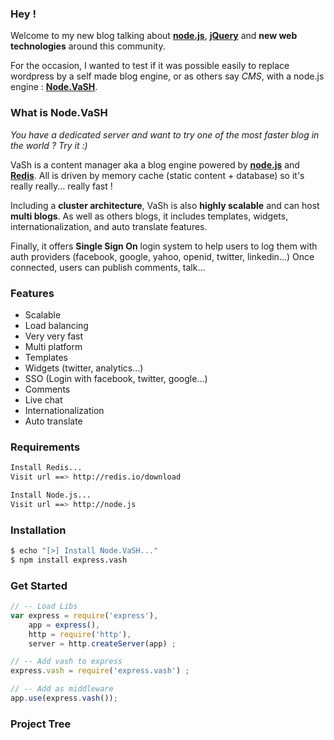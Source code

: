 ### Hey ! ###

Welcome to my new blog talking about **[node.js](/node.js/ "View all Node.js articles")**, **[jQuery](/jquery/ "View all jQuery articles")** and **new web technologies** around this community.

For the occasion, I wanted to test if it was possible easily to replace wordpress by a self made blog engine, or as others say *CMS*, with a node.js engine : **[Node.VaSH](https://github.com/G33kLabs/Node.VaSH "Fork Node.VaSH on GitHub")**.

### What is Node.VaSH ###

*You have a dedicated server and want to try one of the most faster blog in the world ? Try it :)*

VaSh is a content manager aka a blog engine powered by **[node.js](http://nodejs.org/ "View Node.js Website")** and **[Redis](http://redis.io/ "View Redis Website")**.
All is driven by memory cache (static content + database) so it's really really... really fast !

Including a **cluster architecture**, VaSh is also **highly scalable** and can host **multi blogs**.
As well as others blogs, it includes templates, widgets, internationalization, and auto translate features.

Finally, it offers **Single Sign On** login system to help users to log them with auth providers (facebook, google, yahoo, openid, twitter, linkedin...)
Once connected, users can publish comments, talk...

### Features ###

- Scalable
- Load balancing
- Very very fast
- Multi platform
- Templates
- Widgets (twitter, analytics...)
- SSO (Login with facebook, twitter, google...)
- Comments
- Live chat
- Internationalization
- Auto translate

### Requirements ###

``` bash
Install Redis...
Visit url ==> http://redis.io/download

Install Node.js...
Visit url ==> http://node.js
```

### Installation ###

``` bash
$ echo "[>] Install Node.VaSH..."
$ npm install express.vash
```

### Get Started ###

``` js
// -- Load Libs
var express = require('express'),
	app = express(),
	http = require('http'),
    server = http.createServer(app) ;

// -- Add vash to express
express.vash = require('express.vash') ;

// -- Add as middleware
app.use(express.vash());
```

### Project Tree ###